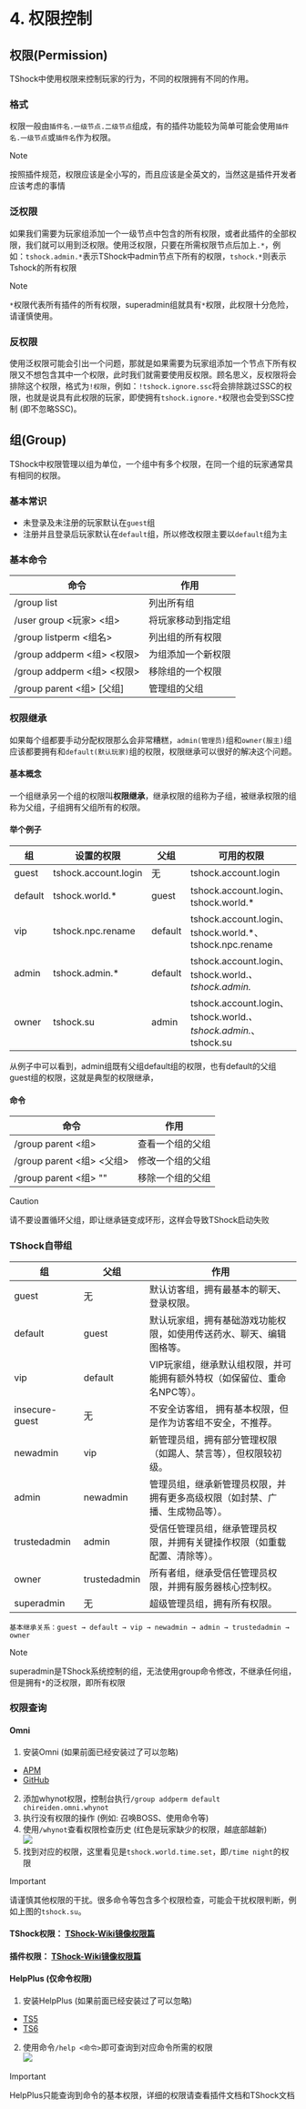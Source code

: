 # 4. 权限控制

## 权限(Permission)
TShock中使用权限来控制玩家的行为，不同的权限拥有不同的作用。

### 格式

权限一般由`插件名.一级节点.二级节点`组成，有的插件功能较为简单可能会使用`插件名.一级节点`或`插件名`作为权限。

> [!NOTE]
> 按照插件规范，权限应该是全小写的，而且应该是全英文的，当然这是插件开发者应该考虑的事情

### 泛权限

如果我们需要为玩家组添加一个一级节点中包含的所有权限，或者此插件的全部权限，我们就可以用到泛权限。使用泛权限，只要在所需权限节点后加上`.*`，例如：`tshock.admin.*`表示TShock中admin节点下所有的权限，`tshock.*`则表示Tshock的所有权限

> [!NOTE]
> `*`权限代表所有插件的所有权限，superadmin组就具有`*`权限，此权限十分危险，请谨慎使用。

### 反权限

使用泛权限可能会引出一个问题，那就是如果需要为玩家组添加一个节点下所有权限又不想包含其中一个权限，此时我们就需要使用反权限。顾名思义，反权限将会排除这个权限，格式为`!权限`，例如：`!tshock.ignore.ssc`将会排除跳过SSC的权限，也就是说具有此权限的玩家，即使拥有`tshock.ignore.*`权限也会受到SSC控制 (即不忽略SSC)。


## 组(Group)

TShock中权限管理以组为单位，一个组中有多个权限，在同一个组的玩家通常具有相同的权限。

### 基本常识

- 未登录及未注册的玩家默认在`guest`组
- 注册并且登录后玩家默认在`default`组，所以修改权限主要以`default`组为主

### 基本命令

| 命令 | 作用 |
|----|----|
| /group list | 列出所有组 |
| /user group <玩家> <组>| 将玩家移动到指定组 |
| /group listperm <组名> | 列出组的所有权限 |
| /group addperm <组> <权限> | 为组添加一个新权限 |
| /group addperm <组> <权限> | 移除组的一个权限 |
| /group parent <组> [父组] | 管理组的父组 |

### 权限继承
如果每个组都要手动分配权限那么会非常糟糕，`admin(管理员)`组和`owner(服主)`组应该都要拥有和`default(默认玩家)`组的权限，权限继承可以很好的解决这个问题。

#### 基本概念
一个组继承另一个组的权限叫**权限继承**，继承权限的组称为子组，被继承权限的组称为父组，子组拥有父组所有的权限。

#### 举个例子

|   组  |      设置的权限       | 父组  |     可用的权限       |
| ----- | -------------------- | ---- | -------------------- |
| guest | tshock.account.login | 无   | tshock.account.login|
| default | tshock.world.*      | guest | tshock.account.login、tshock.world.* |
| vip | tshock.npc.rename      | default | tshock.account.login、tshock.world.*、tshock.npc.rename |
| admin | tshock.admin.*       | default | tshock.account.login、tshock.world.*、tshock.admin.* |
| owner | tshock.su            | admin | tshock.account.login、tshock.world.*、tshock.admin.*、tshock.su |

从例子中可以看到，admin组既有父组default组的权限，也有default的父组guest组的权限，这就是典型的权限继承，

#### 命令
| 命令 | 作用 |
|----|----|
| /group parent <组>| 查看一个组的父组 |
| /group parent <组> <父组> | 修改一个组的父组 |
| /group parent <组> "" | 移除一个组的父组 |

> [!CAUTION]
> 请不要设置循环父组，即让继承链变成环形，这样会导致TShock启动失败

### TShock自带组

| 组             | 父组        | 作用                                                                 |
|----------------|-------------|----------------------------------------------------------------------|
| guest          | 无          | 默认访客组，拥有最基本的聊天、登录权限。                           |
| default        | guest       | 默认玩家组，拥有基础游戏功能权限，如使用传送药水、聊天、编辑图格等。           |
| vip            | default     | VIP玩家组，继承默认组权限，并可能拥有额外特权（如保留位、重命名NPC等）。 |
| insecure-guest | 无          | 不安全访客组， 拥有基本权限，但是作为访客组不安全，不推荐。     |
| newadmin       | vip         | 新管理员组，拥有部分管理权限（如踢人、禁言等），但权限较初级。   |
| admin          | newadmin    | 管理员组，继承新管理员权限，并拥有更多高级权限（如封禁、广播、生成物品等）。 |
| trustedadmin   | admin       | 受信任管理员组，继承管理员权限，并拥有关键操作权限（如重载配置、清除等）。   |
| owner          | trustedadmin| 所有者组，继承受信任管理员权限，并拥有服务器核心控制权。 |
| superadmin     | 无       | 超级管理员组，拥有所有权限。  |

```
基本继承关系：guest → default → vip → newadmin → admin → trustedadmin → owner
```

> [!NOTE]
> superadmin是TShock系统控制的组，无法使用group命令修改，不继承任何组，但是拥有`*`的泛权限，即所有权限

### 权限查询

#### Omni

1. 安装Omni (如果前面已经安装过了可以忽略)
  - [APM](http://api.terraria.ink:11434/plugin/get_plugin_zip?assembly_name=Chireiden.TShock.Omni&tshock_version=5.9.9)
  - [GitHub](https://github.com/sgkoishi/yaaiomni/releases)

2. 添加whynot权限，控制台执行`/group addperm default chireiden.omni.whynot`
3. 执行没有权限的操作 (例如: 召唤BOSS、使用命令等)
4. 使用`/whynot`查看权限检查历史  (红色是玩家缺少的权限，越底部越新)  
   ![](https://github.com/user-attachments/assets/c2670ac1-2183-42a3-84a3-5e70c14f1882)
5. 找到对应的权限，这里看见是`tshock.world.time.set`，即`/time night`的权限

> [!IMPORTANT]
> 请谨慎其他权限的干扰。很多命令等包含多个权限检查，可能会干扰权限判断，例如上图的`tshock.su`。



#### TShock权限： [TShock-Wiki镜像权限篇](../tshock-wiki/(中文)权限说明.html)

#### 插件权限： [TShock-Wiki镜像权限篇](../guide/get-start.html)

#### HelpPlus (仅命令权限)
1. 安装HelpPlus (如果前面已经安装过了可以忽略)
  - [TS5](http://api.terraria.ink:11434/plugin/get_plugin_zip?assembly_name=HelpPlus)
  - [TS6](http://api.terraria.ink:11434/plugin/get_plugin_zip?assembly_name=HelpPlus&tshock_version=5.9.9)

2. 使用命令`/help <命令>`即可查询到对应命令所需的权限  
   ![](https://github.com/user-attachments/assets/50076bbd-cd82-4104-ba94-fb1982d12a8d)
> [!IMPORTANT]
> HelpPlus只能查询到命令的基本权限，详细的权限请查看插件文档和TShock文档



